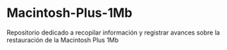 # Macintosh-Plus-1Mb
Repositorio dedicado a recopilar información y registrar avances sobre la restauración de la Macintosh Plus 1Mb
